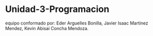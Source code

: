 # Unidad-3-Programacion
equipo conformado por:
Eder Arguelles Bonilla, 
Javier Isaac Martinez Mendez, 
Kevin Abisai Concha Mendoza.
